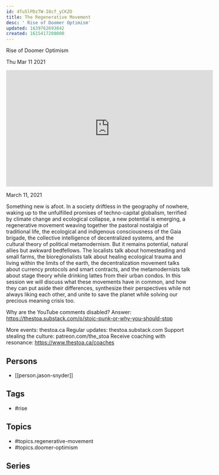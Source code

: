 ```yaml
---
id: 4Tu5lPDzTW-I8cf_yCKZO
title: The Regenerative Movement
desc: ' Rise of Doomer Optimism'
updated: 1639762693842
created: 1615417200000
---
```



 Rise of Doomer Optimism

Thu Mar 11 2021

<iframe width="560" height="315" src="https://www.youtube.com/embed/JDtDoiITi0g" title="The Regenerative Movement: Rise of Doomer Optimism w/ Jason Snyder" frameborder="0" allow="accelerometer; autoplay; clipboard-write; encrypted-media; gyroscope; picture-in-picture" allowfullscreen ></iframe>

March 11, 2021

Something new is afoot. In a society driftless in the geography of nowhere, waking up to the unfulfilled promises of techno-capital globalism, terrified by climate change and ecological collapse, a new potential is emerging, a regenerative movement weaving together the pastoral nostalgia of traditional life, the ecological and indigenous consciousness of the Gaia brigade, the collective intelligence of decentralized systems, and the cultural theory of political metamodernism. But it remains potential, natural allies but awkward bedfellows. The localists talk about homesteading and small farms, the bioregionalists talk about healing ecological trauma and living within the limits of the earth, the decentralization movement talks about currency protocols and smart contracts, and the metamodernists talk about stage theory while drinking lattes from their urban condos. In this session we will discuss what these movements have in common, and how they can put aside their differences, synthesize their perspectives while not always liking each other, and unite to save the planet while solving our precious meaning crisis too. 

Why are the YouTube comments disabled? Answer: https://thestoa.substack.com/p/stoic-punk-or-why-you-should-stop

More events: thestoa.ca
Regular updates: thestoa.substack.com
Support stealing the culture: patreon.com/the_stoa
Receive coaching with resonance: https://www.thestoa.ca/coaches

## Persons

- [[person.jason-snyder]]

## Tags

- #rise

## Topics

- #topics.regenerative-movement
- #topics.doomer-optimism

## Series



